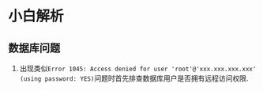 # 小白解析

## 数据库问题
1. 出现类似`Error 1045: Access denied for user 'root'@'xxx.xxx.xxx.xxx' (using password: YES)`问题时首先排查数据库用户是否拥有远程访问权限.